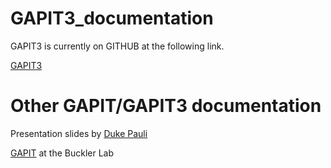 # GAPIT3_documentation


GAPIT3 is currently on GITHUB at the following link.

[GAPIT3](https://github.com/knausb/GAPIT3/tree/master/R)


# Other GAPIT/GAPIT3 documentation


Presentation slides by [Duke Pauli](https://pbgworks.org/sites/pbgworks.org/files/GAPIT_with_SYslides.pdf)

[GAPIT](https://www.maizegenetics.net/gapit) at the Buckler Lab



